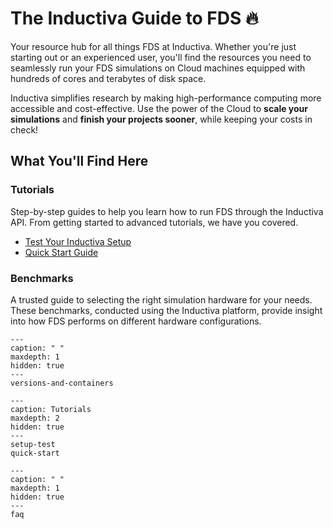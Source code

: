 # The Inductiva Guide to FDS 🔥
Your resource hub for all things FDS at Inductiva. Whether you're just starting out or an experienced user, you'll find the resources you need to seamlessly run your FDS simulations on Cloud machines equipped with hundreds of cores and terabytes of disk space.

Inductiva simplifies research by making high-performance computing more accessible and cost-effective. Use the power of the Cloud to **scale your simulations** and **finish your projects sooner**, while keeping your costs in check! 

## What You'll Find Here

### Tutorials
Step-by-step guides to help you learn how to run FDS through the Inductiva API. From getting started to advanced tutorials, we have you covered.

- [Test Your Inductiva Setup](https://inductiva.ai/guides/fds/setup-test)
- [Quick Start Guide](https://inductiva.ai/guides/fds/quick-start)

### Benchmarks
A trusted guide to selecting the right simulation hardware for your needs. These benchmarks, conducted using the Inductiva platform, provide insight into how FDS performs on different hardware configurations.

```{toctree}
---
caption: " "
maxdepth: 1
hidden: true
---
versions-and-containers
```

```{toctree}
---
caption: Tutorials
maxdepth: 2
hidden: true
---
setup-test
quick-start
```

```{toctree}
---
caption: " "
maxdepth: 1
hidden: true
---
faq
```
